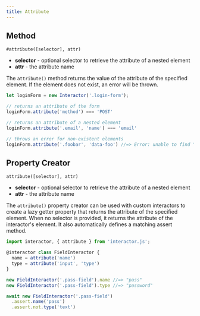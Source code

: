 ```yaml
---
title: Attribute
---
```


## Method

`#attribute([selector], attr)`

- **selector** - optional selector to retrieve the attribute of a nested element
- **attr** - the attribute name

The `attribute()` method returns the value of the attribute of the specified
element. If the element does not exist, an error will be thrown.

``` javascript
let loginForm = new Interactor('.login-form');

// returns an attribute of the form
loginForm.attribute('method') === 'POST'

// returns an attribute of a nested element
loginForm.attribute('.email', 'name') === 'email'

// throws an error for non-existent elements
loginForm.attribute('.foobar', 'data-foo') //=> Error: unable to find ".foobar"
```

## Property Creator

`attribute([selector], attr)`

- **selector** - optional selector to retrieve the attribute of a nested element
- **attr** - the attribute name

The `attribute()` property creator can be used with custom interactors to create
a lazy getter property that returns the attribute of the specified element. When
no selector is provided, it returns the attribute of the interactor's
element. It also automatically defines a matching assert method.

``` javascript
import interactor, { attribute } from 'interactor.js';

@interactor class FieldInteractor {
  name = attribute('name')
  type = attribute('input', 'type')
}

new FieldInteractor('.pass-field').name //=> "pass"
new FieldInteractor('.pass-field').type //=> "password"

await new FieldInteractor('.pass-field')
  .assert.name('pass')
  .assert.not.type('text')
```
